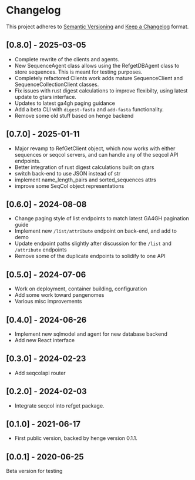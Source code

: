 # Changelog

This project adheres to [Semantic Versioning](https://semver.org/spec/v2.0.0.html) and [Keep a Changelog](https://keepachangelog.com/en/1.0.0/) format. 

## [0.8.0] - 2025-03-05

- Complete rewrite of the clients and agents.
- New SequenceAgent class allows using the RefgetDBAgent class to store sequences. This is meant for testing purposes.
- Completely refactored Clients work adds mature SequenceClient and SequenceCollectionClient classes.
- Fix issues with rust digest calculations to improve flexibilty, using latest update to gtars interface.
- Updates to latest ga4gh paging guidance
- Add a beta CLI with `digest-fasta` and `add-fasta` functionality.
- Remove some old stuff based on henge backend

## [0.7.0] - 2025-01-11

- Major revamp to RefGetClient object, which now works with either sequences or seqcol servers, and can handle any of the seqcol API endpoints.
- Better integration of rust digest calculations built on gtars
- switch back-end to use JSON instead of str
- implement name_length_pairs and sorted_sequences attrs
- improve some SeqCol object representations

## [0.6.0] - 2024-08-08

- Change paging style of list endpoints to match latest GA4GH pagination guide
- Implement new `/list/attribute` endpoint on back-end, and add to demo
- Update endpoint paths slightly after discussion for the `/list` and `/attribute` endpoints
- Remove some of the duplicate endpoints to solidify to one API

## [0.5.0] - 2024-07-06

- Work on deployment, container building, configuration
- Add some work toward pangenomes
- Various misc improvements

## [0.4.0] - 2024-06-26

- Implement new sqlmodel and agent for new database backend
- Add new React interface


## [0.3.0] - 2024-02-23

- Add seqcolapi router

## [0.2.0] - 2024-02-03

- Integrate seqcol into refget package.

## [0.1.0] - 2021-06-17

- First public version, backed by henge version 0.1.1.

## [0.0.1] - 2020-06-25

Beta version for testing
